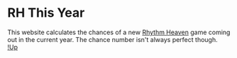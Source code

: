 # RH This Year
This website calculates the chances of a new [Rhythm Heaven](https://en.wikipedia.org/wiki/Rhythm_Heaven) game coming out in the current year.
The chance number isn't always perfect though.<br>
[!Up](https://img.shields.io/website?down_color=red&down_message=offline&style=flat-square&up_color=green&up_message=up&url=https%3A%2F%2Fchrislo27.github.io%2Frh-this-year%2F)